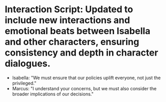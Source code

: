 # Interaction Script: Updated to include new interactions and emotional beats between Isabella and other characters, ensuring consistency and depth in character dialogues.

- Isabella: "We must ensure that our policies uplift everyone, not just the privileged."
- Marcus: "I understand your concerns, but we must also consider the broader implications of our decisions."
